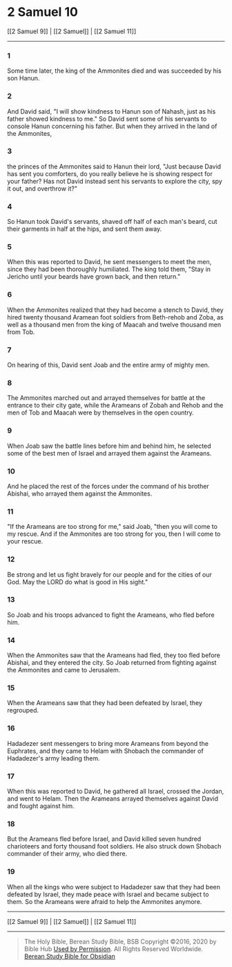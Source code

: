 # 2 Samuel 10

[[2 Samuel 9]] | [[2 Samuel]] | [[2 Samuel 11]]

---

### 1
Some time later, the king of the Ammonites died and was succeeded by his son Hanun.

### 2
And David said, "I will show kindness to Hanun son of Nahash, just as his father showed kindness to me." So David sent some of his servants to console Hanun concerning his father. But when they arrived in the land of the Ammonites,

### 3
the princes of the Ammonites said to Hanun their lord, "Just because David has sent you comforters, do you really believe he is showing respect for your father? Has not David instead sent his servants to explore the city, spy it out, and overthrow it?"

### 4
So Hanun took David's servants, shaved off half of each man's beard, cut their garments in half at the hips, and sent them away.

### 5
When this was reported to David, he sent messengers to meet the men, since they had been thoroughly humiliated. The king told them, "Stay in Jericho until your beards have grown back, and then return."

### 6
When the Ammonites realized that they had become a stench to David, they hired twenty thousand Aramean foot soldiers from Beth-rehob and Zoba, as well as a thousand men from the king of Maacah and twelve thousand men from Tob.

### 7
On hearing of this, David sent Joab and the entire army of mighty men.

### 8
The Ammonites marched out and arrayed themselves for battle at the entrance to their city gate, while the Arameans of Zobah and Rehob and the men of Tob and Maacah were by themselves in the open country.

### 9
When Joab saw the battle lines before him and behind him, he selected some of the best men of Israel and arrayed them against the Arameans.

### 10
And he placed the rest of the forces under the command of his brother Abishai, who arrayed them against the Ammonites.

### 11
"If the Arameans are too strong for me," said Joab, "then you will come to my rescue. And if the Ammonites are too strong for you, then I will come to your rescue.

### 12
Be strong and let us fight bravely for our people and for the cities of our God. May the LORD do what is good in His sight."

### 13
So Joab and his troops advanced to fight the Arameans, who fled before him.

### 14
When the Ammonites saw that the Arameans had fled, they too fled before Abishai, and they entered the city. So Joab returned from fighting against the Ammonites and came to Jerusalem.

### 15
When the Arameans saw that they had been defeated by Israel, they regrouped.

### 16
Hadadezer sent messengers to bring more Arameans from beyond the Euphrates, and they came to Helam with Shobach the commander of Hadadezer's army leading them.

### 17
When this was reported to David, he gathered all Israel, crossed the Jordan, and went to Helam. Then the Arameans arrayed themselves against David and fought against him.

### 18
But the Arameans fled before Israel, and David killed seven hundred charioteers and forty thousand foot soldiers. He also struck down Shobach commander of their army, who died there.

### 19
When all the kings who were subject to Hadadezer saw that they had been defeated by Israel, they made peace with Israel and became subject to them. So the Arameans were afraid to help the Ammonites anymore.

---

[[2 Samuel 9]] | [[2 Samuel]] | [[2 Samuel 11]]

---

> The Holy Bible, Berean Study Bible, BSB
> Copyright &copy;2016, 2020 by Bible Hub
> [Used by Permission](https://berean.bible/terms.htm). All Rights Reserved Worldwide.
> [Berean Study Bible for Obsidian](https://github.com/gapmiss/berean-study-bible-for-obsidian)</small>

